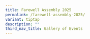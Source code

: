 ```yaml
---
title: Farewell Assembly 2025
permalink: /farewell-assembly-2025/
variant: tiptap
description: ""
third_nav_title: Gallery of Events
---
```

